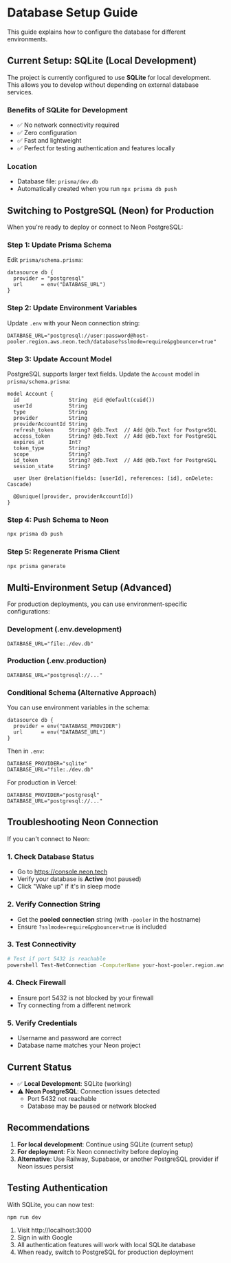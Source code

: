 # Database Setup Guide

This guide explains how to configure the database for different environments.

## Current Setup: SQLite (Local Development)

The project is currently configured to use **SQLite** for local development. This allows you to develop without depending on external database services.

### Benefits of SQLite for Development
- ✅ No network connectivity required
- ✅ Zero configuration
- ✅ Fast and lightweight
- ✅ Perfect for testing authentication and features locally

### Location
- Database file: `prisma/dev.db`
- Automatically created when you run `npx prisma db push`

## Switching to PostgreSQL (Neon) for Production

When you're ready to deploy or connect to Neon PostgreSQL:

### Step 1: Update Prisma Schema

Edit `prisma/schema.prisma`:

```prisma
datasource db {
  provider = "postgresql"
  url      = env("DATABASE_URL")
}
```

### Step 2: Update Environment Variables

Update `.env` with your Neon connection string:

```env
DATABASE_URL="postgresql://user:password@host-pooler.region.aws.neon.tech/database?sslmode=require&pgbouncer=true"
```

### Step 3: Update Account Model

PostgreSQL supports larger text fields. Update the `Account` model in `prisma/schema.prisma`:

```prisma
model Account {
  id                String  @id @default(cuid())
  userId            String
  type              String
  provider          String
  providerAccountId String
  refresh_token     String? @db.Text  // Add @db.Text for PostgreSQL
  access_token      String? @db.Text  // Add @db.Text for PostgreSQL
  expires_at        Int?
  token_type        String?
  scope             String?
  id_token          String? @db.Text  // Add @db.Text for PostgreSQL
  session_state     String?

  user User @relation(fields: [userId], references: [id], onDelete: Cascade)

  @@unique([provider, providerAccountId])
}
```

### Step 4: Push Schema to Neon

```bash
npx prisma db push
```

### Step 5: Regenerate Prisma Client

```bash
npx prisma generate
```

## Multi-Environment Setup (Advanced)

For production deployments, you can use environment-specific configurations:

### Development (.env.development)
```env
DATABASE_URL="file:./dev.db"
```

### Production (.env.production)
```env
DATABASE_URL="postgresql://..."
```

### Conditional Schema (Alternative Approach)

You can use environment variables in the schema:

```prisma
datasource db {
  provider = env("DATABASE_PROVIDER")
  url      = env("DATABASE_URL")
}
```

Then in `.env`:
```env
DATABASE_PROVIDER="sqlite"
DATABASE_URL="file:./dev.db"
```

For production in Vercel:
```env
DATABASE_PROVIDER="postgresql"
DATABASE_URL="postgresql://..."
```

## Troubleshooting Neon Connection

If you can't connect to Neon:

### 1. Check Database Status
- Go to https://console.neon.tech
- Verify your database is **Active** (not paused)
- Click "Wake up" if it's in sleep mode

### 2. Verify Connection String
- Get the **pooled connection** string (with `-pooler` in the hostname)
- Ensure `?sslmode=require&pgbouncer=true` is included

### 3. Test Connectivity
```bash
# Test if port 5432 is reachable
powershell Test-NetConnection -ComputerName your-host-pooler.region.aws.neon.tech -Port 5432
```

### 4. Check Firewall
- Ensure port 5432 is not blocked by your firewall
- Try connecting from a different network

### 5. Verify Credentials
- Username and password are correct
- Database name matches your Neon project

## Current Status

- ✅ **Local Development**: SQLite (working)
- ⚠️ **Neon PostgreSQL**: Connection issues detected
  - Port 5432 not reachable
  - Database may be paused or network blocked

## Recommendations

1. **For local development**: Continue using SQLite (current setup)
2. **For deployment**: Fix Neon connectivity before deploying
3. **Alternative**: Use Railway, Supabase, or another PostgreSQL provider if Neon issues persist

## Testing Authentication

With SQLite, you can now test:
```bash
npm run dev
```

1. Visit http://localhost:3000
2. Sign in with Google
3. All authentication features will work with local SQLite database
4. When ready, switch to PostgreSQL for production deployment
